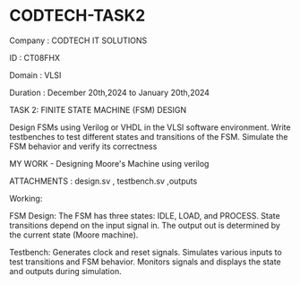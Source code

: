 # CODTECH-TASK2
 
Company : CODTECH IT SOLUTIONS

ID : CT08FHX

Domain : VLSI

Duration : December 20th,2024 to January 20th,2024

 TASK 2:
 FINITE STATE MACHINE (FSM) DESIGN

  Design FSMs using Verilog or VHDL in the VLSI software
 environment. Write testbenches to test different states and
 transitions of the FSM. Simulate the FSM behavior and verify its
 correctness

 MY WORK - Designing Moore's Machine using verilog

 ATTACHMENTS : design.sv , testbench.sv ,outputs

 Working:

 FSM Design:
The FSM has three states: IDLE, LOAD, and PROCESS.
State transitions depend on the input signal in.
The output out is determined by the current state (Moore machine).

Testbench:
Generates clock and reset signals.
Simulates various inputs to test transitions and FSM behavior.
Monitors signals and displays the state and outputs during simulation.

 
